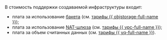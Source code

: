 В стоимость поддержки создаваемой инфраструктуры входит:
* плата за использование [бакета](../../../storage/concepts/bucket.md) (см. [тарифы {{ objstorage-full-name }}](../../../storage/pricing.md));
* плата за использование [NAT-шлюза](../../../vpc/concepts/gateways.md#nat-gateway) (см. [тарифы {{ vpc-full-name }}](../../../vpc/pricing.md));
* плата за объем считанных данных (см. [тарифы {{ yq-full-name }}](../../../query/pricing.md)).